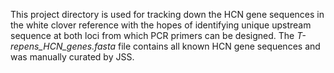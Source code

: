 This project directory is used for tracking down the HCN gene sequences in the white clover reference with the hopes of identifying unique upstream sequence at both loci from which PCR primers can be designed. The _T-repens_HCN_genes.fasta_ file contains all known HCN gene sequences and was manually curated by JSS. 
